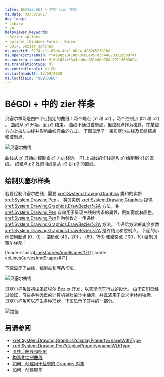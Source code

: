 ```yaml
---
title: B&#233;GDI + 中的 zier 样条
ms.date: 03/30/2017
dev_langs:
- csharp
- vb
helpviewer_keywords:
- Bezier splines
- splines [Windows Forms], Bezier
- GDI+, Bezier splines
ms.assetid: 5774ce1e-87d4-4bc7-88c4-4862052781b8
ms.openlocfilehash: ff4e9eb18610b70c88e057d3d44020321bbb9f4f
ms.sourcegitcommit: 9f6df084c53a3da0ea657ed0d708a72213683084
ms.translationtype: MT
ms.contentlocale: zh-CN
ms.lasthandoff: 12/09/2020
ms.locfileid: "96970366"
---
```

# <a name="b233zier-splines-in-gdi"></a>B&#233;GDI + 中的 zier 样条
贝塞尔样条是由四个点指定的曲线：两个端点 (p1 和 p2) ，两个控制点 (C1 和 c2) 。 曲线从 p1 开始，到 p2 结束。 曲线不通过控制点，但控制点作为磁体，在某些方向上拉动曲线并影响曲线弯曲的方式。 下图显示了一条贝塞尔曲线及其终结点和控制点。  
  
 ![贝塞尔曲线](./media/aboutgdip02-art11a.gif "Aboutgdip02_art11a")  
  
 曲线从 p1 开始向控制点 c1 方向移动。 P1 上曲线的切线是从 p1 绘制到 c1 的直线。 终结点 p2 处的切线是从 c2 到 p2 的直线。  
  
## <a name="drawing-bzier-splines"></a>绘制贝塞尔样条  
 若要绘制贝塞尔曲线，需要 <xref:System.Drawing.Graphics> 类和的实例 <xref:System.Drawing.Pen> 。 类的实例 <xref:System.Drawing.Graphics> 提供 <xref:System.Drawing.Graphics.DrawBezier%2A> 方法，并 <xref:System.Drawing.Pen> 存储用于呈现曲线的线条的属性，例如宽度和颜色。 <xref:System.Drawing.Pen>作为参数之一传递给 <xref:System.Drawing.Graphics.DrawBezier%2A> 方法。 传递给方法的其余参数 <xref:System.Drawing.Graphics.DrawBezier%2A> 是终结点和控制点。 下面的示例使用起点 (0，0) ，控制点 (40，20) ， (80、150) 和结束点 (100，10) 绘制贝塞尔样条：  
  
 [!code-csharp[LinesCurvesAndShapes#71](~/samples/snippets/csharp/VS_Snippets_Winforms/LinesCurvesAndShapes/CS/Class1.cs#71)]
 [!code-vb[LinesCurvesAndShapes#71](~/samples/snippets/visualbasic/VS_Snippets_Winforms/LinesCurvesAndShapes/VB/Class1.vb#71)]  
  
 下图显示了曲线、控制点和两条切线。  
  
 ![贝塞尔曲线](./media/aboutgdip02-art12.gif "Aboutgdip02_art12")  
  
 贝塞尔样条最初由圣皮埃尔 Bezier 开发，以实现汽车行业的设计。 由于它们已经过验证，可在多种类型的计算机辅助设计中使用，并且还用于定义字体的轮廓。 贝塞尔样条可以产生各种形状，下图显示了其中的一部分。  
  
 ![路径](./media/aboutgdip02-art13.gif "Aboutgdip02_art13")  
  
## <a name="see-also"></a>另请参阅

- <xref:System.Drawing.Graphics?displayProperty=nameWithType>
- <xref:System.Drawing.Pen?displayProperty=nameWithType>
- [直线、曲线和图形](lines-curves-and-shapes.md)
- [构造并绘制曲线](constructing-and-drawing-curves.md)
- [如何：创建用于绘制的 Graphics 对象](how-to-create-graphics-objects-for-drawing.md)
- [如何：创建钢笔](how-to-create-a-pen.md)
